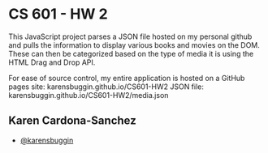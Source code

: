 
# CS 601 - HW 2

This JavaScript project parses a JSON file hosted on my personal github and pulls the information to display various books and movies on the DOM. These can then be categorized based on the type of media it is using the HTML Drag and Drop API.

For ease of source control, my entire application is hosted on a GitHub pages site: 
karensbuggin.github.io/CS601-HW2
JSON file: karensbuggin.github.io/CS601-HW2/media.json


## Karen Cardona-Sanchez

- [@karensbuggin](https://www.github.com/octokatherine)

